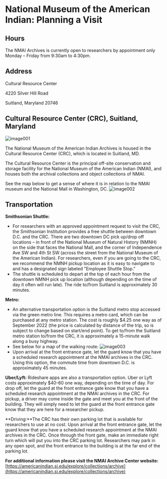 # National Museum of the American Indian: Planning a Visit  

## Hours
The NMAI Archives is currently open to researchers by appointment only Monday – Friday from 9:30am to 4:30pm.

## Address
Cultural Resource Center

4220 Silver Hill Road

Suitland, Maryland 20746

## Cultural Resource Center (CRC), Suitland, Maryland
![image001](https://github.com/WSU-CDSC/Mukurtu-Shared-Research-Toolkit/assets/88502274/a97d3872-477c-49a3-b637-c0c00fea059f)

The National Museum of the American Indian Archives is housed in the Cultural Resource Center (CRC), which is located in Suitland, MD.

The Cultural Resource Center is the principal off-site conservation and storage facility for the National Museum of the American Indian (NMAI), and houses both the archival collections and object collections of NMAI.

See the map below to get a sense of where it is in relation to the NMAI museum and the National Mall in Washington, DC.
![image002](https://github.com/WSU-CDSC/Mukurtu-Shared-Research-Toolkit/assets/88502274/9ff67b6c-8236-4904-b5c1-d63284b1de87)

## Transportation
**Smithsonian Shuttle:** 
* For researchers with an approved appointment request to visit the CRC, the Smithsonian Institution provides a free shuttle between downtown D.C. and the CRC. There are two downtown DC pick up/drop off locations – in front of the National Museum of Natural History (NMNH) on the side that faces the National Mall, and the corner of Independence Ave SW and 4th St SW (across the street from the National Museum of the American Indian). For researchers, even if you are going to the CRC, we recommend the NMNH pickup location as it is easy to navigate to and has a designated sign labeled "Employee Shuttle Stop."
* The shuttle is scheduled to depart at the top of each hour from the downtown NMNH pick up location (although depending on the time of day it often will run late). The ride to/from Suitland is approximately 30 minutes.

**Metro:** 
* An alternative transportation option is the Suitland metro stop accessed via the green metro line. This requires a metro card, which can be purchased at any metro station. The cost is roughly $4.25 one way as of September 2022 (the price is calculated by distance of the trip, so is subject to change based on start/end point). To get to/from the Suitland metro station to/from the CRC, it is approximately a 15-minute walk along a busy highway.
* See below for a map of the walking route:
![image003](https://github.com/WSU-CDSC/Mukurtu-Shared-Research-Toolkit/assets/88502274/9e6a8b6e-0194-4216-a766-8da14e44fa2f)
* Upon arrival at the front entrance gate, let the guard know that you have a scheduled research appointment at the NMAI archives in the CRC. Using this option, the commute time from downtown D.C. is approximately 45 minutes.

**Uber/Lyft:** 
Rideshare apps are also a transportation option. Uber or Lyft costs approximately $40-60 one way, depending on the time of day. For drop off, let the guard at the front entrance gate know that you have a scheduled research appointment at the NMAI archives in the CRC. For pickup, a driver may come inside the gate and meet you at the front of the building. They will simply need to let the guard at the front entrance gate know that they are here for a researcher pickup.

**Driving:**The CRC has their own parking lot that is available for researchers to use at no cost. Upon arrival at the front entrance gate, let the guard know that you have a scheduled research appointment at the NMAI archives in the CRC. Once through the front gate, make an immediate right turn which will put you into the CRC parking lot. Researchers may park in any open spot, and the front entrance to the building is at the far end of the parking lot.

**For additional information please visit the NMAI Archive Center website:** [https://americanindian.si.edu/explore/collections/archive](https://americanindian.si.edu/explore/collections/archive)
